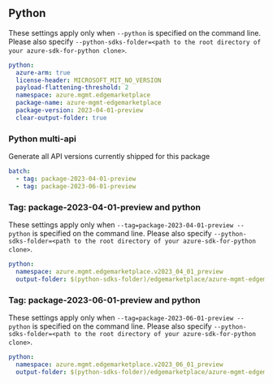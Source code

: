 ## Python

These settings apply only when `--python` is specified on the command line.
Please also specify `--python-sdks-folder=<path to the root directory of your azure-sdk-for-python clone>`.

```yaml $(python)
python:
  azure-arm: true
  license-header: MICROSOFT_MIT_NO_VERSION
  payload-flattening-threshold: 2
  namespace: azure.mgmt.edgemarketplace
  package-name: azure-mgmt-edgemarketplace
  package-version: 2023-04-01-preview
  clear-output-folder: true
```

### Python multi-api

Generate all API versions currently shipped for this package

```yaml $(python) && $(multiapi)
batch:
  - tag: package-2023-04-01-preview
  - tag: package-2023-06-01-preview
```

### Tag: package-2023-04-01-preview and python

These settings apply only when `--tag=package-2023-04-01-preview --python` is specified on the command line.
Please also specify `--python-sdks-folder=<path to the root directory of your azure-sdk-for-python clone>`.

``` yaml $(tag) == 'package-2023-04-01-preview' && $(python)
python:
  namespace: azure.mgmt.edgemarketplace.v2023_04_01_preview
  output-folder: $(python-sdks-folder)/edgemarketplace/azure-mgmt-edgemarketplace/azure/mgmt/edgemarketplace/v2023_04_01_preview
```


### Tag: package-2023-06-01-preview and python

These settings apply only when `--tag=package-2023-06-01-preview --python` is specified on the command line.
Please also specify `--python-sdks-folder=<path to the root directory of your azure-sdk-for-python clone>`.

``` yaml $(tag) == 'package-2023-06-01-preview' && $(python)
python:
  namespace: azure.mgmt.edgemarketplace.v2023_06_01_preview
  output-folder: $(python-sdks-folder)/edgemarketplace/azure-mgmt-edgemarketplace/azure/mgmt/edgemarketplace/v2023_06_01_preview
```